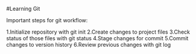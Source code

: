 #Learning Git

Important steps for git workflow:

1.Initialize repository with git init
2.Create changes to project files
3.Check status of those files with git status
4.Stage changes for commit
5.Commit changes to version history
6.Review previous changes with git log

